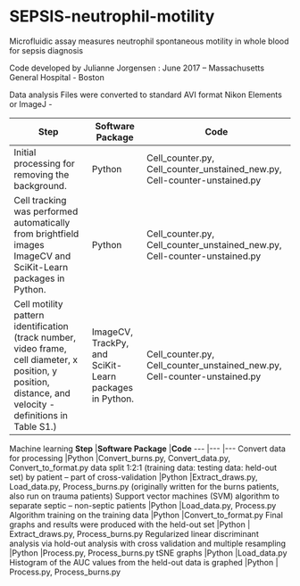 # SEPSIS-neutrophil-motility
Microfluidic assay measures neutrophil spontaneous motility in whole blood for sepsis diagnosis

Code developed by Julianne Jorgensen : June 2017 – Massachusetts General Hospital - Boston

Data analysis
Files were converted to standard AVI format	Nikon Elements or ImageJ	-

**Step** |**Software Package** |**Code**
--- |--- |---
Initial processing for removing the background. |Python	|Cell_counter.py, Cell_counter_unstained_new.py, Cell-counter-unstained.py
Cell tracking was performed automatically from brightfield images	ImageCV and SciKit-Learn packages in Python. |Python |Cell_counter.py, Cell_counter_unstained_new.py, Cell-counter-unstained.py
Cell motility pattern identification (track number, video frame, cell diameter, x position, y position, distance, and velocity - definitions in Table S1.) 	|ImageCV, TrackPy, and SciKit-Learn packages in Python.	|Cell_counter.py, Cell_counter_unstained_new.py, Cell-counter-unstained.py


Machine learning
**Step** |**Software Package** |**Code**
--- |--- |---
Convert data for processing	|Python	 |Convert_burns.py, Convert_data.py, Convert_to_format.py
data split 1:2:1 (training data: testing data: held-out set) by patient – part of cross-validation |Python	|Extract_draws.py, Load_data.py, Process_burns.py (originally written for the burns patients, also run on trauma patients)
Support vector machines (SVM) algorithm to separate septic – non-septic patients |Python |Load_data.py, Process.py
Algorithm training on the training data	|Python |Convert_to_format.py
Final graphs and results were produced with the held-out set	|Python	| Extract_draws.py,  Process_burns.py
Regularized linear discriminant analysis via hold-out analysis with cross validation and multiple resampling |Python |Process.py, Process_burns.py 
tSNE graphs	|Python	|Load_data.py
Histogram of the AUC values from the held-out data is graphed |Python	| Process.py, Process_burns.py

